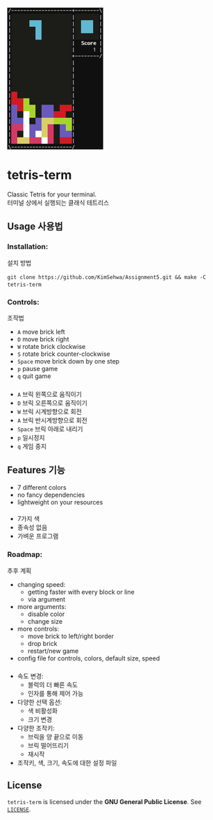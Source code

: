 ![Screenshot](https://github.com/Gjum/tetris-term/blob/master/screenshot.png)

tetris-term
===========

Classic Tetris for your terminal.  
터미널 상에서 실행되는 클래식 테트리스

Usage
사용법
-----

### Installation:
설치 방법

`git clone https://github.com/KimSehwa/Assignment5.git && make -C tetris-term`

### Controls:
조작법

 - `A`  move brick left
 - `D` move brick right
 - `W`    rotate brick clockwise
 - `S`  rotate brick counter-clockwise
 - `Space` move brick down by one step
 - `p`     pause game
 - `q`     quit game  
###
 - `A`  브릭 왼쪽으로 움직이기
 - `D` 브릭 오른쪽으로 움직이기
 - `W`    브릭 시계방향으로 회전
 - `A`  브릭 반시계방향으로 회전
 - `Space` 브릭 아래로 내리기
 - `p`     일시정지
 - `q`     게임 중지

Features
기능
--------

- 7 different colors
- no fancy dependencies
- lightweight on your resources  
####
- 7가지 색
- 종속성 없음
- 가벼운 프로그램

### Roadmap:
추후 계획

- changing speed:
  - getting faster with every block or line
  - via argument
- more arguments:
  - disable color
  - change size
- more controls:
  - move brick to left/right border
  - drop brick
  - restart/new game
- config file for controls, colors, default size, speed  
###
- 속도 변경:
  - 블럭의 더 빠른 속도
  - 인자를 통해 제어 가능
- 다양한 선택 옵션:
  - 색 비활성화
  - 크기 변경
- 다양한 조작키:
  - 브릭을 양 끝으로 이동
  - 브릭 떨어뜨리기
  - 재시작
- 조작키, 색, 크기, 속도에 대한 설정 파일

License
-------

`tetris-term` is licensed under the **GNU General Public License**. See [`LICENSE`](https://github.com/Gjum/tetris-term/blob/master/LICENSE).

